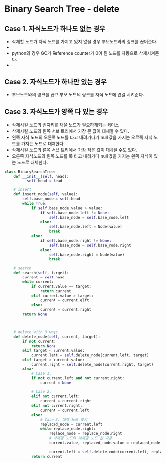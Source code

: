 # Binary Search Tree - delete

## Case 1. 자식노드가 하나도 없는 경우

- 삭제할 노드가 자식 노드를 가지고 있지 않을 경우 부모노드와의 링크를 끊어준다.
-
- python의 경우 GC가 Reference counter가 0이 된 노드를 자동으로 삭제시켜준다.
-

## Case 2. 자식노드가 하나만 있는 경우

- 부모노드와의 링크를 끊고 부모 노드의 링크를 자식 노드에 연결 시켜준다.

## Case 3. 자식노드가 양쪽 다 있는 경우

- 삭제시킬 노드의 빈자리를 채울 노드가 필요하게되는 케이스
- 삭제시킬 노드의 왼쪽 서브 트리에서 가장 큰 값이 대체될 수 있다.
- 왼쪽 자식 노드의 오른쪽 노드를 타고 내려가다가 null 값을 가지는 오르쪽 자식 노드를 가지는 노드로 대체한다.
- 삭제시킬 노드의 른쪽 서브 트리에서 가장 작은 값이 대체될 수도 있다.
- 오른쪽 자식노드의 왼쪽 노드를 쭉 타고 내려가다 null 값을 가지는 왼쪽 자식이 있는 노드로 대체한다.

```python
class BinarySearchTree:
    def __init__(self, head):
          self.head = head

    # insert
    def insert_node(self, value):
        self.base_node = self.head
        while True:
            if self.base_node.value > value:
                if self.base_node.left != None:
                    self.base_node = self.base_node.left
                else:
                    self.base_node.left = Node(value)
                    break
            else:
                if self.base_node.right != None:
                    self.base_node = self.base_node.right
                else:
                    self.base_node.right = Node(value)
                    break

    # search
    def search(self, target):
        current = self.head
        while current:
            if current.value == target:
                return current
            elif current.value > target:
                current = current.elft
            else:
                current = current.right
        return None



    # delete with 3 ways
    def delete_node(self, current, target):
        if not current:
            return None
        elif target < current.value:
            current.left = self.delete_node(current.left, target)
        elif target > current.value:
            current.right = self.delete_node(current.right, target)
        else:
            # Case 1.
            if not current.left and not current.right:
                current = None

            # Case 2.
            elif not current.left:
                current = current.right
            elif not current.right:
                current = current.left
            else:
                # Case 3. 대체 노드 찾기
                replaced_node = current.left
                while replace_node.right:
                    replace_node = replace_node.right
                    # 삭제할 노드와 대체할 노드 값 교환
                    current.value, replaced_node.value = replaced_node.value, current.value

                    current.left = self.delete_node(current.left, replaced.value)
            return current



```
